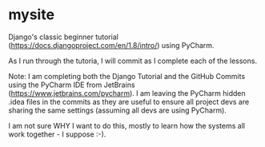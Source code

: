 # mysite

Django's classic beginner tutorial (https://docs.djangoproject.com/en/1.8/intro/) using PyCharm.

As I run through the tutoria, I will commit as I complete each of the lessons.  

Note:  I am completing both the Django Tutorial and the GitHub Commits using the PyCharm IDE from 
       JetBrains (https://www.jetbrains.com/pycharm).  I am leaving the PyCharm hidden .idea files 
       in the commits as they are useful to ensure all project devs are sharing the same settings 
       (assuming all devs are using PyCharm).

I am not sure WHY I want to do this, mostly to learn how the systems all work together - I suppose :-).
